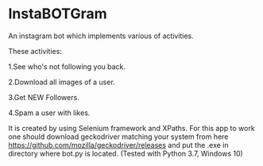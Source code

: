 # InstaBOTGram
An instagram bot which implements various of activities.

These activities:

1.See who's not following you back.

2.Download all images of a user.

3.Get NEW Followers.

4.Spam a user with likes.

It is created by using Selenium framework and XPaths. 
For this app to work one should download geckodriver matching your system from here https://github.com/mozilla/geckodriver/releases 
and put the .exe in directory where bot.py is located. (Tested with Python 3.7, Windows 10)
